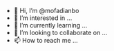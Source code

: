 - 👋 Hi, I’m @mofadianbo
- 👀 I’m interested in ...
- 🌱 I’m currently learning ...
- 💞️ I’m looking to collaborate on ...
- 📫 How to reach me ...

<!---
mofadianbo/mofadianbo is a ✨ special ✨ repository because its `README.md` (this file) appears on your GitHub profile.
You can click the Preview link to take a look at your changes.
--->
